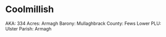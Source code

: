 # Coolmillish

AKA: 334
Acres: Armagh
Barony: Mullaghbrack
County: Fews Lower
PLU: Ulster
Parish: Armagh